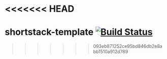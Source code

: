 <<<<<<< HEAD
=======
# shortstack-template [![Build Status](https://travis-ci.org/jsmojo/shortstack-boilerplate.svg?branch=master)](https://travis-ci.org/jsmojo/shortstack-boilerplate)
>>>>>>> 093eb871252ce95bd846db2e8abb1510a912d789

